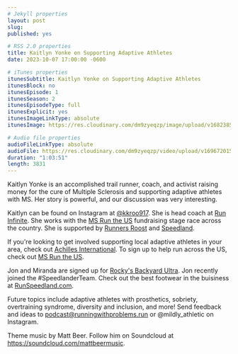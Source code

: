 ```yaml
---
# Jekyll properties
layout: post
slug:
published: yes

# RSS 2.0 properties
title: Kaitlyn Yonke on Supporting Adaptive Athletes
date: 2023-10-07 17:00:00 -0600

# iTunes properties
itunesSubtitle: Kaitlyn Yonke on Supporting Adaptive Athletes
itunesBlock: no
itunesEpisode: 1
itunesSeason: 2
itunesEpisodeType: full
itunesExplicit: yes
itunesImageLinkType: absolute
itunesImage: https://res.cloudinary.com/dm9zyeqzp/image/upload/v1682385897/cover_rblshc.png

# Audio file properties
audioFileLinkType: absolute
audioFile: https://res.cloudinary.com/dm9zyeqzp/video/upload/v1696720153/rwp-audio/wuruc8nhajmqoc6nhprh.m4a
duration: "1:03:51"
length: 3831
---
```


Kaitlyn Yonke is an accomplished trail runner, coach, and activist raising money for the cure of Multiple Sclerosis and supporting adaptive athletes with MS. Her story is powerful, and our discussion was very interesting.

Kaitlyn can be found on Instagram at [@kkroo917](https://www.instagram.com/kkroo917). She is head coach at [Run Infinite](https://runinfinite.com). She works with the [MS Run the US](https://www.msruntheus.org) fundraising stage race across the country. She is supported by [Runners Roost](https://runnersroost.com) and [Speedland](https://www.runspeedland.com).

If you're looking to get involved supporting local adaptive athletes in your area, check out [Achilles International](https://www.achillesinternational.org). To sign up to help run across the US, check out [MS Run the US](https://www.msruntheus.org).

Jon and Miranda are signed up for [Rocky's Backyard Ultra](https://www.runningwildusa.com/rockysbackyard.html). Jon recently joined the #SpeedlanderTeam. Check out the best footwear in the buisiness at [RunSpeedland.com](https://www.runspeedland.com).

Future topics include adaptive athletes with prosthetics, sobriety, overtraining syndrome, diversity and inclusion, and more! Send feedback and ideas to podcast@runningwithproblems.run or @mildly_athletic on Instagram.

Theme music by Matt Beer. Follow him on Soundcloud at https://soundcloud.com/mattbeermusic.

